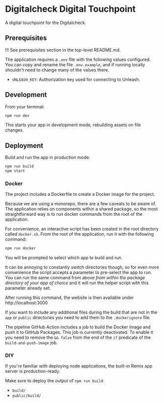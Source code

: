 # Digitalcheck Digital Touchpoint

A digital touchpoint for the Digitalcheck.

## Prerequisites

!!! See prerequisites section in the top-level README.md.

The application requires a `.env` file with the following values configured. You can copy and rename the file `.env.example`, and if running locally shouldn't need to change many of the values there.

- `UNLEASH_KEY`: Authorization key used for connecting to Unleash.

## Development

From your terminal:

```sh
npm run dev
```

This starts your app in development mode, rebuilding assets on file changes.

## Deployment

Build and run the app in production mode:

```sh
npm run build
npm start
```

### Docker

The project includes a Dockerfile to create a Docker image for the project.

Because we are using a monorepo, there are a few caveats to be aware of. The application relies on components within a shared package, so the most straightforward way is to run docker commands from the root of the application.

For convenience, an interactive script has been created in the root directory called `docker.sh`. From the root of the application, run it with the following command:

```sh
npm run docker
```

You will be prompted to select which app to build and run.

It can be annoying to constantly switch directories though, so for even more convenience the script accepts a parameter to pre-select the app to run. You can run the same command from above _from within the package directory of your app of choice_ and it will run the helper script with this parameter already set.

After running this command, the website is then available under http://localhost:3000

If you want to include any additional files during the build that are not in the `app` or `public` directories you need to add them to the `.dockerignore` file.

The pipeline GitHub Action includes a job to build the Docker Image and push it to GitHub Packages. This job is currently deactivated. To enable it you need to remove the `&& false` from the end of the `if` predicate of the `build-and-push-image` job.

### DIY

If you're familiar with deploying node applications, the built-in Remix app server is production-ready.

Make sure to deploy the output of `npm run build`

- `build/`
- `public/build/`

